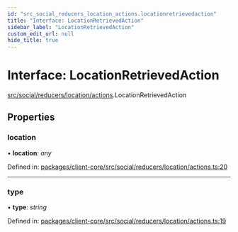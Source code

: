 ```yaml
---
id: "src_social_reducers_location_actions.locationretrievedaction"
title: "Interface: LocationRetrievedAction"
sidebar_label: "LocationRetrievedAction"
custom_edit_url: null
hide_title: true
---
```


# Interface: LocationRetrievedAction

[src/social/reducers/location/actions](../modules/src_social_reducers_location_actions.md).LocationRetrievedAction

## Properties

### location

• **location**: *any*

Defined in: [packages/client-core/src/social/reducers/location/actions.ts:20](https://github.com/xr3ngine/xr3ngine/blob/2d83606b6/packages/client-core/src/social/reducers/location/actions.ts#L20)

___

### type

• **type**: *string*

Defined in: [packages/client-core/src/social/reducers/location/actions.ts:19](https://github.com/xr3ngine/xr3ngine/blob/2d83606b6/packages/client-core/src/social/reducers/location/actions.ts#L19)
